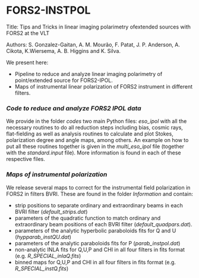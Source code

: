 # FORS2-INSTPOL

Title: Tips and Tricks in linear imaging polarimetry ofextended sources with FORS2 at the VLT

Authors: S. Gonzalez-Gaitan, A. M. Mourão, F. Patat, J. P. Anderson, A. Cikota, K.Wiersema, A. B. Higgins and K. Silva.

We present here: 

- Pipeline to reduce and analyze linear imaging polarimetry of point/extended source for FORS2-IPOL. 
- Maps of instrumental linear polarization of FORS2 instrument in different filters.

### *Code to reduce and analyze FORS2 IPOL data* 

We provide in the folder *codes* two main Python files: *eso_ipol* with all the necessary routines to do all reduction steps including bias, cosmic rays, flat-fielding as well as analysis routines to calculate and plot Stokes, polarization degree and angle maps, among others. An example on how to put all these routines together is given in the *multi_eso_ipol* file (together with the *standard.input* file). More information is found in each of these respective files.

### *Maps of instrumental polarization* 

We release several maps to correct for the instrumental field polarization in FORS2 in filters BVRI. These are found in the folder *Information* and contain:
- strip positions to separate ordinary and extraordinary beams in each BVRI filter (*default_strips.dat*)
- parameters of the quadratic function to match ordinary and extraordinary beam positions of each BVRI filter (*default_quadpars.dat*).
- parameters of the analytic hyperbolic paraboloids fits for Q and U (*hypparab_instQU.dat*)
- parameters of the analytic paraboloids fits for P (*parab_instpol.dat*)
- non-analytic INLA fits for Q,U,P and CHI in all four filters in fits format (e.g. *R_SPECIAL_inlaQ.fits*)
- binned maps for Q,U,P and CHI in all four filters in fits format (e.g. *R_SPECIAL_instQ.fits*)


